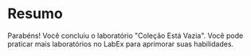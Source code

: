 # Resumo

Parabéns! Você concluiu o laboratório "Coleção Está Vazia". Você pode praticar mais laboratórios no LabEx para aprimorar suas habilidades.
